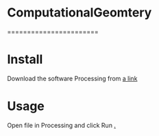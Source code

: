 # ComputationalGeomtery
=======================





Install
=======

Download the software Processing from [a link](https://processing.org/download)

Usage
=====

Open file in Processing and click Run <a class="github-button" href="https://github.com/buttons/github-buttons" data-icon="octicon-play" aria-label="Use this GitHub Action buttons/github-buttons on GitHub">.</a>
